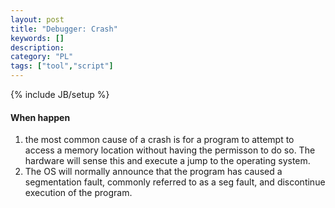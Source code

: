 ```yaml
---
layout: post
title: "Debugger: Crash"
keywords: [] 
description: 
category: "PL"
tags: ["tool","script"]
---
```

{% include JB/setup %}

#### When happen
1. the most common cause of a crash is for a program to attempt to access a
   memory location without having the permisson to do so. The hardware will
   sense this and execute a jump to the operating system.
2. The OS will normally announce that the program has caused a segmentation
   fault, commonly referred to as a seg fault, and discontinue execution of the
   program.
